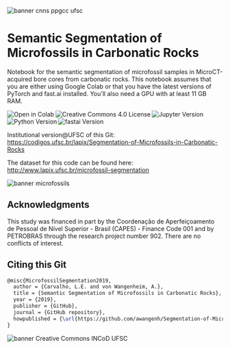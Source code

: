 ![banner cnns ppgcc ufsc](http://www.lapix.ufsc.br/wp-content/uploads/2019/06/VC-lapix.png)

# Semantic Segmentation of Microfossils in Carbonatic Rocks

Notebook for the semantic segmentation of microfossil samples in MicroCT-acquired bore cores from carbonatic rocks. This notebook assumes that you are either using Google Colab or that you have the latest versions of PyTorch and fast.ai installed. You'll also need a GPU with at least 11 GB RAM. 

<a href="https://colab.research.google.com/drive/1jbP0mgesSVx7ibGucwFQdea709SARGhP"><img align="left"  src="https://colab.research.google.com/assets/colab-badge.svg" alt="Open in Colab" title="Open and Execute in Google Colaboratory"></a>&nbsp; &nbsp;<a href=""><img align="left" src="http://www.lapix.ufsc.br/wp-content/uploads/2019/04/License-CC-BY-ND-4.0-orange.png" alt="Creative Commons 4.0 License" title="Creative Commons 4.0 License"></a>&nbsp; &nbsp; <a href=""><img align="left" src="http://www.lapix.ufsc.br/wp-content/uploads/2019/04/Jupyter-Notebook-v.1.0-blue.png" alt="Jupyter Version" title="Jupyter Version"></a>&nbsp; &nbsp;<a href=""><img align="left"  src="http://www.lapix.ufsc.br/wp-content/uploads/2019/04/Python-v.3.7-green.png" alt="Python Version" title="Python Version"></a> &nbsp; &nbsp;<a href=""><img align="left"  src="http://www.lapix.ufsc.br/wp-content/uploads/2019/04/fast.ai-v.1.0-red.png" alt="fastai Version" title="fastai Version"></a>

Institutional version@UFSC of this Git: https://codigos.ufsc.br/lapix/Segmentation-of-Microfossils-in-Carbonatic-Rocks 

The dataset for this code can be found here: http://www.lapix.ufsc.br/microfossil-segmentation

![banner microfossils](http://www.lapix.ufsc.br/wp-content/uploads/2019/03/ResultadoUnetResnet34-IOU76porcento3.png)

## Acknowledgments
This study was financed in part by the Coordenação de Aperfeiçoamento de Pessoal de Nível Superior - Brasil (CAPES) - Finance Code 001 and by PETROBRAS through the research project number 902. There are no conflicts of interest.

## Citing this Git

```tex
@misc{MicrofossilSegmentation2019,
  author = {Carvalho, L.E. and von Wangenheim, A.},
  title = {Semantic Segmentation of Microfossils in Carbonatic Rocks},
  year = {2019},
  publisher = {GitHub},
  journal = {GitHub repository},
  howpublished = {\url{https://github.com/awangenh/Segmentation-of-Microfossils-in-Carbonatic-Rocks}}
}
```

![banner Creative Commons INCoD UFSC](http://www.lapix.ufsc.br/wp-content/uploads/2019/05/cc.png)
